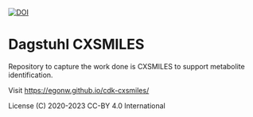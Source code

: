 [![DOI](https://zenodo.org/badge/236731502.svg)](https://zenodo.org/badge/latestdoi/236731502)

# Dagstuhl CXSMILES 

Repository to capture the work done is CXSMILES to support metabolite identification.

Visit https://egonw.github.io/cdk-cxsmiles/

License (C) 2020-2023 CC-BY 4.0 International

